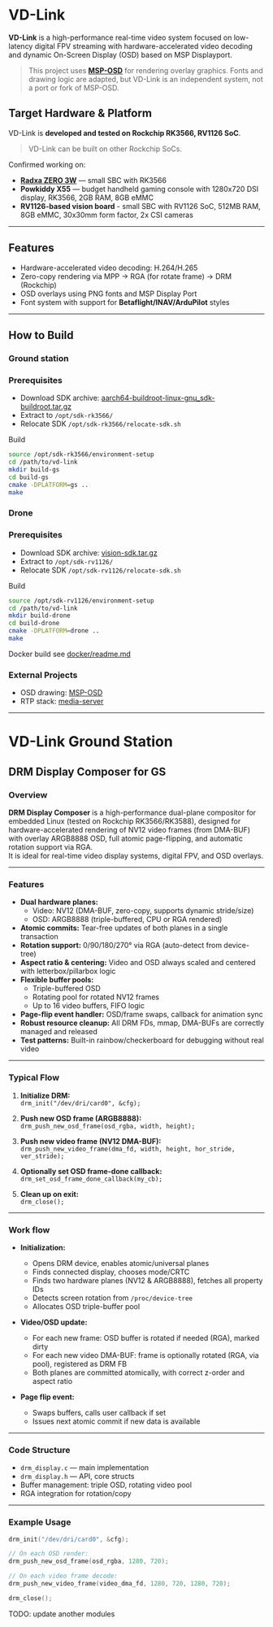 # VD-Link

**VD-Link** is a high-performance real-time video system focused on low-latency digital FPV streaming with hardware-accelerated video decoding and dynamic On-Screen Display (OSD) based on MSP Displayport.



> This project uses **[MSP-OSD](https://github.com/fpv-wtf/msp-osd)** for rendering overlay graphics. Fonts and drawing logic are adapted, but VD-Link is an independent system, not a port or fork of MSP-OSD.

## Target Hardware & Platform

VD-Link is **developed and tested on Rockchip RK3566, RV1126 SoC**.

> VD-Link can be built on other Rockchip SoCs.

Confirmed working on:

- **[Radxa ZERO 3W](https://radxa.com/products/zeros/zero3w/)** — small SBC with RK3566
- **Powkiddy X55** — budget handheld gaming console with 1280x720 DSI display, RK3566, 2GB RAM, 8GB eMMC
- **RV1126-based vision board** - small SBC with RV1126 SoC, 512MB RAM, 8GB eMMC, 30x30mm form factor, 2x CSI cameras
---

## Features

- Hardware-accelerated video decoding: H.264/H.265
- Zero-copy rendering via MPP -> RGA (for rotate frame) -> DRM (Rockchip)
- OSD overlays using PNG fonts and MSP Display Port
- Font system with support for **Betaflight/INAV/ArduPilot** styles

---

## How to Build

### Ground station
### Prerequisites
- Download SDK archive: [aarch64-buildroot-linux-gnu_sdk-buildroot.tar.gz](https://gitlab.hard-tech.org.ua/-/project/54/uploads/e61180e057be710362a4255e997cd603/aarch64-buildroot-linux-gnu_sdk-buildroot.tar.gz)
- Extract  to `/opt/sdk-rk3566/`
- Relocate SDK `/opt/sdk-rk3566/relocate-sdk.sh`

Build
```bash
source /opt/sdk-rk3566/environment-setup
cd /path/to/vd-link
mkdir build-gs
cd build-gs
cmake -DPLATFORM=gs ..
make

```


### Drone
### Prerequisites
- Download SDK archive: [vision-sdk.tar.gz](https://gitlab.hard-tech.org.ua/-/project/2/uploads/2a38fb33f9dc972ef00b15b8155399ef/vision-sdk.tar.gz)
- Extract to `/opt/sdk-rv1126/`
- Relocate SDK `/opt/sdk-rv1126/relocate-sdk.sh`

Build
```bash
source /opt/sdk-rv1126/environment-setup
cd /path/to/vd-link
mkdir build-drone
cd build-drone
cmake -DPLATFORM=drone ..
make
```

Docker build see [docker/readme.md](docker/readme.md)

### External Projects
- OSD drawing: [MSP-OSD](https://github.com/fpv-wtf/msp-osd)
- RTP stack: [media-server](https://github.com/ireader/media-server)

---
# VD-Link Ground Station
## DRM Display Composer for GS

### Overview

**DRM Display Composer** is a high-performance dual-plane compositor for embedded Linux (tested on Rockchip RK3566/RK3588), designed for hardware-accelerated rendering of NV12 video frames (from DMA-BUF) with overlay ARGB8888 OSD, full atomic page-flipping, and automatic rotation support via RGA.  
It is ideal for real-time video display systems, digital FPV, and OSD overlays.

---

### Features

- **Dual hardware planes:**
    - Video: NV12 (DMA-BUF, zero-copy, supports dynamic stride/size)
    - OSD: ARGB8888 (triple-buffered, CPU or RGA rendered)
- **Atomic commits:** Tear-free updates of both planes in a single transaction
- **Rotation support:** 0/90/180/270° via RGA (auto-detect from device-tree)
- **Aspect ratio & centering:** Video and OSD always scaled and centered with letterbox/pillarbox logic
- **Flexible buffer pools:**
    - Triple-buffered OSD
    - Rotating pool for rotated NV12 frames
    - Up to 16 video buffers, FIFO logic
- **Page-flip event handler:** OSD/frame swaps, callback for animation sync
- **Robust resource cleanup:** All DRM FDs, mmap, DMA-BUFs are correctly managed and released
- **Test patterns:** Built-in rainbow/checkerboard for debugging without real video

---

### Typical Flow

1. **Initialize DRM:**  
   `drm_init("/dev/dri/card0", &cfg);`

2. **Push new OSD frame (ARGB8888):**  
   `drm_push_new_osd_frame(osd_rgba, width, height);`

3. **Push new video frame (NV12 DMA-BUF):**  
   `drm_push_new_video_frame(dma_fd, width, height, hor_stride, ver_stride);`

4. **Optionally set OSD frame-done callback:**  
   `drm_set_osd_frame_done_callback(my_cb);`

5. **Clean up on exit:**  
   `drm_close();`

---

### Work flow

- **Initialization:**
    - Opens DRM device, enables atomic/universal planes
    - Finds connected display, chooses mode/CRTC
    - Finds two hardware planes (NV12 & ARGB8888), fetches all property IDs
    - Detects screen rotation from `/proc/device-tree`
    - Allocates OSD triple-buffer pool

- **Video/OSD update:**
    - For each new frame: OSD buffer is rotated if needed (RGA), marked dirty
    - For each new video DMA-BUF: frame is optionally rotated (RGA, via pool), registered as DRM FB
    - Both planes are committed atomically, with correct z-order and aspect ratio

- **Page flip event:**
    - Swaps buffers, calls user callback if set
    - Issues next atomic commit if new data is available

---

### Code Structure

- `drm_display.c` — main implementation
- `drm_display.h` — API, core structs
- Buffer management: triple OSD, rotating video pool
- RGA integration for rotation/copy

---

### Example Usage

```c
drm_init("/dev/dri/card0", &cfg);

// On each OSD render:
drm_push_new_osd_frame(osd_rgba, 1280, 720);

// On each video frame decode:
drm_push_new_video_frame(video_dma_fd, 1280, 720, 1280, 720);

drm_close();
```
TODO: update another modules